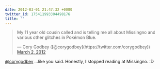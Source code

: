 ```yaml
---
date: 2012-03-01 21:47:32 +0000
twitter_id: 175411993304498176
title: ''
---
```


<blockquote class="twitter-tweet"><p lang="en" dir="ltr">My 11 year old cousin called and is telling me all about Missingno and various other glitches in Pokémon Blue.</p>&mdash; Cory Godbey ([@corygodbey](https://twitter.com/corygodbey)) <a href="https://twitter.com/corygodbey/status/175408449214091264?ref_src=twsrc%5Etfw">March 2, 2012</a></blockquote>
<script async src="https://platform.twitter.com/widgets.js" charset="utf-8"></script>

[@corygodbey](https://twitter.com/corygodbey) ...like you said. Honestly, I stopped reading at Missingno. :D
